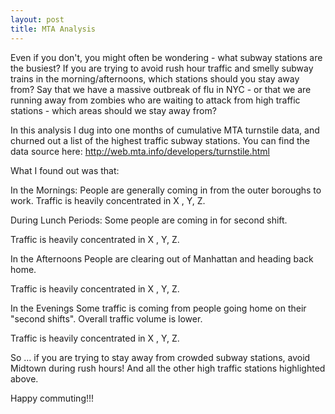 ```yaml
---
layout: post
title: MTA Analysis
---
```


Even if you don't, you might often be wondering - what subway stations are the busiest? If you are trying to avoid rush hour traffic and smelly subway trains in the morning/afternoons, which stations should you stay away from?  Say that we have a massive outbreak of flu in NYC - or that we are running away from zombies who are waiting to attack from high traffic stations - which areas should we stay away from?

In this analysis I dug into one months of cumulative MTA turnstile data, and churned out a list of the highest traffic subway stations. You can find the data source here: http://web.mta.info/developers/turnstile.html

What I found out was that:

In the Mornings:
People are generally coming in from the outer boroughs to work. 
Traffic is heavily concentrated in X , Y, Z.

<insert picture>

During Lunch Periods:
Some people are coming in for second shift. 

Traffic is heavily concentrated in X , Y, Z.

<insert picture>

In the Afternoons
People are clearing out of Manhattan and heading back home. 

Traffic is heavily concentrated in X , Y, Z.

<insert picture>

In the Evenings
Some traffic is coming from people going home on their "second shifts".  Overall traffic volume is lower. 

Traffic is heavily concentrated in X , Y, Z.

<insert picture>

So … if you are trying to stay away from crowded subway stations, avoid Midtown during rush hours! And all the other high traffic stations highlighted above. 

Happy commuting!!!
